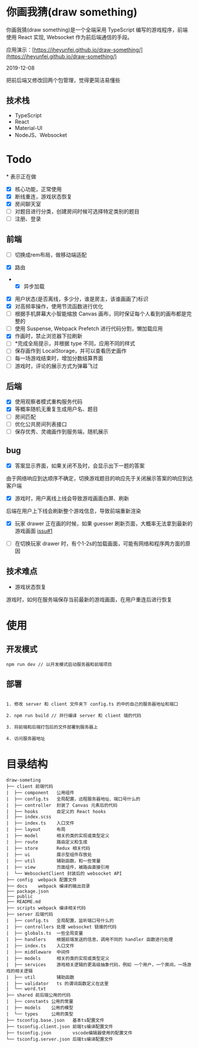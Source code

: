 # 你画我猜(draw something)

你画我猜(draw something)是一个全端采用 TypeScript 编写的游戏程序，前端使用 React 实现, Websocket 作为前后端通信的手段。

应用演示：[https://iheyunfei.github.io/draw-something/](https://iheyunfei.github.io/draw-something/)


2019-12-08

把前后端又修改回两个包管理，觉得更简洁易懂些

## 技术栈

- TypeScript
- React
- Material-UI
- NodeJS、Websocket

# Todo

\* 表示正在做

- [x] 核心功能，正常使用
- [x] 断线重连，游戏状态恢复
- [x] 房间聊天室
- [ ] 对题目进行分类，创建房间时候可选择特定类别的题目
- [ ] 注册、登录

## 前端

- [ ] 切换成rem布局，做移动端适配

- [x] 路由
- - [x] 异步加载

- [x] 用户状态(是否离线，多少分，谁是房主，该谁画画了)标识
- [x] 对高频率操作，使用节流函数进行优化
- [ ] 根据手机屏幕大小智能缩放 Canvas 画布，同时保证每个人看到的画布都是完整的
- [ ] 使用 Suspense, Webpack Prefetch 进行代码分割，懒加载应用
- [x] 作画时，禁止浏览器下拉刷新
- [ ] \*完成全局提示，并根据 type 不同，应用不同的样式
- [ ] 保存画作到 LocalStorage，并可以查看历史画作
- [ ] 每一场游戏结束时，增加分数结算界面
- [ ] 游戏时，评论的展示方式为弹幕飞过

## 后端

- [x] 使用观察者模式重构服务代码
- [x] 等概率随机无重复生成用户名、题目
- [ ] 房间匹配
- [ ] 优化公共房间列表接口
- [ ] 保存优秀、灵魂画作到服务端，随机展示

## bug

- [x] 答案显示界面，如果关闭不及时，会显示出下一题的答案

由于网络响应到达顺序不确定，切换游戏题目的响应先于关闭展示答案的响应到达客户端

- [x] 游戏时，用户离线上线会导致游戏画面白屏、刷新

后端在用户上下线会刷新整个游戏信息，导致前端重新渲染

- [x] 玩家 drawer 正在画的时候，如果 guesser 刷新页面，大概率无法拿到最新的游戏画面 [issu#1](https://github.com/iheyunfei/draw-something/issues/1)

- [ ] 在切换玩家 drawer 时，有个1-2s的加载画面，可能有网络和程序两方面的原因

## 技术难点

- 游戏状态恢复

游戏时，如何在服务端保存当前最新的游戏画面，在用户重连后进行恢复

# 使用

## 开发模式

```
npm run dev // 以开发模式启动服务器和前端项目
```

## 部署

```

1. 修改 server 和 client 文件夹下 config.ts 的中的自己的服务器地址和端口

2. npm run build // 并行编译 server 和 client 端的代码

3. 将前端和后端打包后的文件部署到服务器上

4. 访问服务器地址

```

# 目录结构

```
draw-someting
├── client 前端代码
|  ├── component   公用组件
|  ├── config.ts   全局配置，远程服务器地址、端口号什么的
|  ├── controller  封装了 Canvas 元素后的代码
|  ├── hooks       自定义的 React hooks
|  ├── index.scss
|  ├── index.ts    入口文件
|  ├── layout      布局
|  ├── model       相关的类的实现或类型定义
|  ├── route       路由定义和生成
|  ├── store       Redux 相关代码
|  ├── ui          展示型组件存放处
|  ├── util        辅助函数，和一些常量
|  ├── view        页面组件，被路由直接引用
|  └── WebsocketClient 封装后的 websocket API
├── config  webpack 配置文件
├── docs    webpack 编译的输出目录
├── package.json
├── public
├── README.md
├── scripts webpack 编译相关代码
├── server 后端代码
|  ├── config.ts   全局配置，监听端口号什么的
|  ├── controllers 处理 websocket 链接的代码
|  ├── globals.ts  一些全局变量
|  ├── handlers    根据前端发送的信息，调用不同的 handler 函数进行处理
|  ├── index.ts    入口文件
|  ├── middleware  中间件
|  ├── models      相关的类的实现或类型定义
|  ├── services    游戏相关逻辑的更高级抽象代码，例如 一个用户，一个房间，一场游戏的相关逻辑
|  ├── util        辅助函数
|  ├── validator   ts 的谓词函数定义在这里
|  └── word.txt
├── shared 前后端公用的代码
|  ├── constants 公用的常量
|  ├── models    公用的模型
|  └── types     公用的类型
├── tsconfig.base.json   基本ts配置文件
├── tsconfig.client.json 前端ts编译配置文件
├── tsconfig.json        vscode编辑器使用的配置文件
└── tsconfig.server.json 后端ts编译配置文件
```
